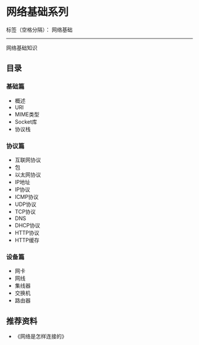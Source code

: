 # 网络基础系列

标签（空格分隔）： 网络基础

---

网络基础知识

## 目录

### 基础篇

* 概述
* URI
* MIME类型
* Socket库
* 协议栈

### 协议篇

* 互联网协议
* 包
* 以太网协议
* IP地址
* IP协议
* ICMP协议
* UDP协议
* TCP协议
* DNS
* DHCP协议
* HTTP协议
* HTTP缓存

### 设备篇

* 网卡
* 网线
* 集线器
* 交换机
* 路由器

## 推荐资料

* 《网络是怎样连接的》
